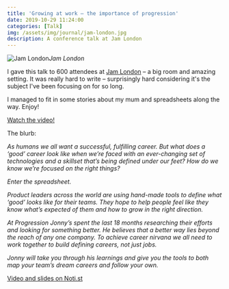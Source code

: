 ```yaml
---
title: 'Growing at work – the importance of progression'
date: 2019-10-29 11:24:00
categories: [Talk]
img: /assets/img/journal/jam-london.jpg
description: A conference talk at Jam London
---
```


![Jam London](/assets/img/journal/jam-london.jpg)*Jam London*

I gave this talk to 600 attendees at [Jam London](https://www.makingjam.io) – a big room and amazing setting. It was really hard to write – surprisingly hard considering it's the subject I've been focusing on for so long.

I managed to fit in some stories about my mum and spreadsheets along the way. Enjoy!

[Watch the video!](https://noti.st/jonnyburch/nP3fEK/growing-at-work-the-importance-of-progression)

The blurb:

_As humans we all want a successful, fulfilling career. But what does a ‘good’ career look like when we’re faced with an ever-changing set of technologies and a skillset that’s being defined under our feet? How do we know we’re focused on the right things?_

_Enter the spreadsheet._

_Product leaders across the world are using hand-made tools to define what ‘good’ looks like for their teams. They hope to help people feel like they know what’s expected of them and how to grow in the right direction._

_At Progression Jonny’s spent the last 18 months researching their efforts and looking for something better. He believes that a better way lies beyond the reach of any one company. To achieve career nirvana we all need to work together to build defining careers, not just jobs._

_Jonny will take you through his learnings and give you the tools to both map your team’s dream careers and follow your own._

[Video and slides on Noti.st](https://noti.st/jonnyburch/nP3fEK/growing-at-work-the-importance-of-progression)
